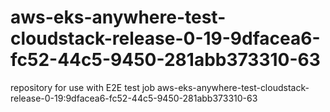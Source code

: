 # aws-eks-anywhere-test-cloudstack-release-0-19-9dfacea6-fc52-44c5-9450-281abb373310-63
repository for use with E2E test job aws-eks-anywhere-test-cloudstack-release-0-19:9dfacea6-fc52-44c5-9450-281abb373310-63
